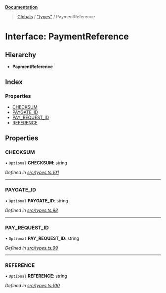 **[Documentation](../README.md)**

> [Globals](../README.md) / ["types"](../modules/_types_.md) / PaymentReference

# Interface: PaymentReference

## Hierarchy

- **PaymentReference**

## Index

### Properties

- [CHECKSUM](_types_.paymentreference.md#checksum)
- [PAYGATE_ID](_types_.paymentreference.md#paygate_id)
- [PAY_REQUEST_ID](_types_.paymentreference.md#pay_request_id)
- [REFERENCE](_types_.paymentreference.md#reference)

## Properties

### CHECKSUM

• `Optional` **CHECKSUM**: string

_Defined in [src/types.ts:101](https://github.com/distributhor/paygate-sdk/blob/f45caff/src/types.ts#L101)_

---

### PAYGATE_ID

• `Optional` **PAYGATE_ID**: string

_Defined in [src/types.ts:98](https://github.com/distributhor/paygate-sdk/blob/f45caff/src/types.ts#L98)_

---

### PAY_REQUEST_ID

• `Optional` **PAY_REQUEST_ID**: string

_Defined in [src/types.ts:99](https://github.com/distributhor/paygate-sdk/blob/f45caff/src/types.ts#L99)_

---

### REFERENCE

• `Optional` **REFERENCE**: string

_Defined in [src/types.ts:100](https://github.com/distributhor/paygate-sdk/blob/f45caff/src/types.ts#L100)_
